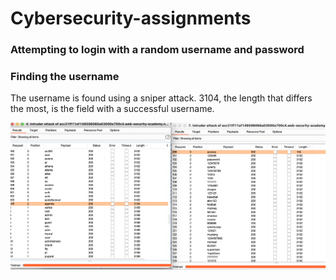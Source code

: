 # Cybersecurity-assignments

### Attempting to login with a random username and password

### Finding the username
The username is found using a sniper attack.
3104, the length that differs the most, is the field with a successful username.


![Sniper Attack to find username](https://github.com/Lanelle1398/Cybersecurity-assignments/blob/main/Screen%20Shot%202021-08-23%20at%2011.02.29%20PM.png?raw=true)
